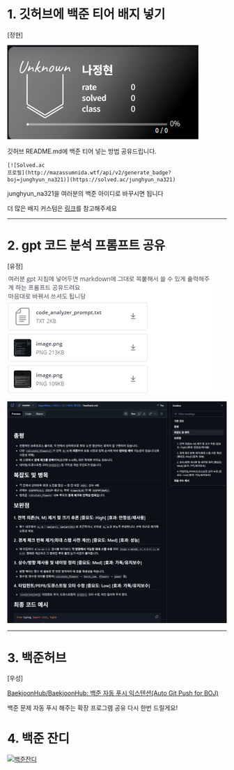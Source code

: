 # 1. 깃허브에 백준 티어 배지 넣기

[정현]

![깃허브 뱃지](images/github-badge.png)

깃허브 README.md에 백준 티어 넣는 방법 공유드립니다.

```
[![Solved.ac
프로필](http://mazassumnida.wtf/api/v2/generate_badge?boj=junghyun_na321)](https://solved.ac/junghyun_na321)
```

junghyun\_na321을 여러분의 백준 아이디로 바꾸시면 됩니다

더 많은 배지 커스텀은 [링크](https://github.com/mazassumnida/mazassumnida)를 참고해주세요



---



# 2. gpt 코드 분석 프롬프트 공유

[유정]

 ![코드분석 프롬프트 공유](images/image-2.png)

![code-analyze-image](images/image-code-analyze.png)



---



# 3. 백준허브

[우성]

[BaekjoonHub/BaekjoonHub: 백준 자동 푸시 익스텐션(Auto Git Push for BOJ)](https://github.com/BaekjoonHub/BaekjoonHub)

백준 문제 자동 푸시 해주는 확장 프로그램 공유 다시 한번 드릴게요!





# 4. 백준 잔디

[![백준잔디](http://mazandi.herokuapp.com/api?handle=junghyun_na321&theme=warm)](https://solved.ac/profile/junghyun_na321)
